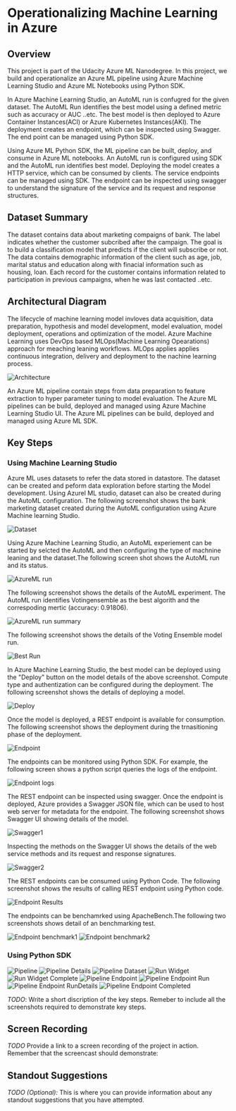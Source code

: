 # Operationalizing Machine Learning in Azure
## Overview
This project is part of the Udacity Azure ML Nanodegree. In this project, we build and operationalize an Azure ML pipeline using Azure Machine Learning Studio and Azure ML Notebooks using Python SDK. 

In Azure Machine Learning Studio, an AutoML run is confugred for the given dataset. The AutoML Run identifies the best model using a defined metric such as accuracy or AUC ..etc. The best model is then deployed to Azure Container Instances(ACI) or Azure Kubernetes Instances(AKI). The deployment creates an endpoint, which can be inspected using Swagger. The end point can be managed using Python SDK. 

Using Azure ML Python SDK, the ML pipeline can be built, deploy, and consume in Azure ML notebooks. An AutoML run is configured using SDK and the AutoML run identifies best model. Deploying the model creates a HTTP service, which can be consumed by clients. The service endpoints can be managed using SDK. The endpoint can be inspected using swagger to understand the signature of the service and its request and response structures.

## Dataset Summary
The dataset contains data about marketing compaigns of bank. The label indicates whether the customer subcribed after the campaign. The goal is to build a classification model that predicts if the client will subscribe or not.  The data contains demographic information of the client such as age, job, marital status and education along with finacial information such as housing, loan. Each record for the customer contains information related to participation in previous campaigns, when he was last contacted ..etc.

## Architectural Diagram
The lifecycle of machine learning model invloves data acquisition, data preparation, hypothesis and model development, model evaluation, model deployment, operations and optimization of the model. Azure Machine Learning uses DevOps based MLOps(Machine Learning Opearations) approach for meaching leaning workflows. MLOps applies applies continuous integration, delivery and deployment to the nachine learning process. 

![Architecture](azureml2_arch.png)

An Azure ML pipeline contain steps from data preparation to feature extraction to hyper parameter tuning to model evaluation. The Azure ML pipelines can be build, deployed and managed using Azure Machine Learning Studio UI. The Azure ML pipelines can be build, deployed and managed using Azure ML SDK.

## Key Steps
### Using Machine Learning Studio

Azure ML uses datasets to refer the data stored in datastore. The dataset can be created and peform data exploration before starting the Model development. Using Azurel ML studio, dataset can also be created during the AutoML configuration. The following screenshot shows the bank marketing dataset created during the AutoML configuration using Azure Machine learning Studio.

![Dataset](azureml2_dataset.png)

Using Azure Machine Learning Studio, an AutoML experiement can be started by selcted the AutoML and then configuring the type of machnine leaning and the dataset.The following screen shot shows the AutoML run and its status.

![AzureML run](azureml2_run.png)

The following screenshot shows the details of the AutoML experiment. The AutoML run identifies Votingensemble as the best algorith and the correspoding mertic (accuracy: 0.91806). 

![AzureML run summary](azureml2_run_summary.png)

The following screenshot shows the details of the Voting Ensemble model run.

![Best Run](azureml2_bestrun.png)

In Azure Machine Learning Studio, the best model can be deployed using the "Deploy" button on the model details of the above screenshot. Compute type and authentization can be configured during the deployment. The following screenshot shows the details of deploying a model.

![Deploy](azureml2_deploy.png)

Once the model is deployed, a REST endpoint is available for consumption. The following screenshot shows the deployment during the trnasitioning phase of the deployment.

![Endpoint](azureml2_endpoint.png)

The endpoints can be monitored using Python SDK. For example, the following screen shows a python script queries the logs of the endpoint. 

![Endpoint logs](azureml2_endpoint_logs.png)

The REST endpoint can be inspected using swagger. Once the endpoint is deployed, Azure provides a Swagger JSON file, which can be used to host web server for metadata for the endpoint. The following screenshot shows Swagger UI showing details of the model.

![Swagger1](azureml2_endpoint_swagger1.png)

Inspecting the methods on the Swagger UI shows the details of the web service methods and its request and response signatures.

![Swagger2](azureml2_endpoint_swagger2.png)

The REST endpoints can be consumed using Python Code. The following screenshot shows the results of calling REST endpoint using Python code.

![Endpoint Results](azureml2_endpoint_results.png)

The endpoints can be benchamrked using ApacheBench.The following two screenshots shows detail of an benchmarking test.

![Endpoint benchmark1](azureml2_endpoint_benchmark1.png)
![Endpoint benchmark2](azureml2_endpoint_benchmark2.png)

### Using Python SDK

![Pipeline](azureml2_nb_pipelines.PNG)
![Pipeline Details](azureml2_nb_pipeline_details.png)
![Pipeline Dataset](azureml2_nb_dataset.png)
![Run Widget](azureml2_nb_runwidget.png)
![Run Widget Complete](azureml2_nb_runwidget_complete.png)
![Pipeline Endpoint](azureml2_nb_endpoint.png)
![Pipeline Endpoint Run](azureml2_nb_endpoint_run.png)
![Pipeline Endpoint RunDetails](azureml2_nb_endpoint_rundetails.png)
![Pipeline Endpoint Completed](azureml2_nb_endpoint_completed.png)

*TODO*: Write a short discription of the key steps. Remeber to include all the screenshots required to demonstrate key steps. 

## Screen Recording
*TODO* Provide a link to a screen recording of the project in action. Remember that the screencast should demonstrate:

## Standout Suggestions
*TODO (Optional):* This is where you can provide information about any standout suggestions that you have attempted.

